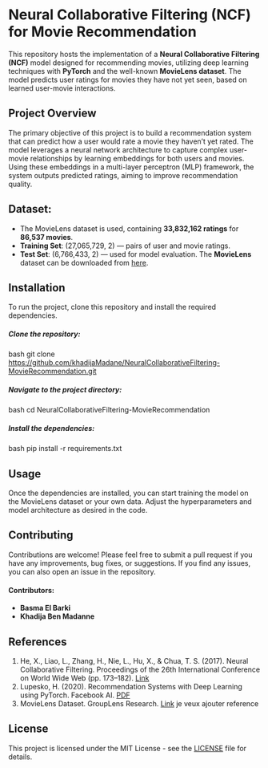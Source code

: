 # Neural Collaborative Filtering (NCF) for Movie Recommendation

This repository hosts the implementation of a **Neural Collaborative Filtering (NCF)** model designed for recommending movies, utilizing deep learning techniques with **PyTorch** and the well-known **MovieLens dataset**. The model predicts user ratings for movies they have not yet seen, based on learned user-movie interactions.

## Project Overview

The primary objective of this project is to build a recommendation system that can predict how a user would rate a movie they haven’t yet rated. The model leverages a neural network architecture to capture complex user-movie relationships by learning embeddings for both users and movies. Using these embeddings in a multi-layer perceptron (MLP) framework, the system outputs predicted ratings, aiming to improve recommendation quality.

## Dataset:
  - The MovieLens dataset is used, containing **33,832,162 ratings** for **86,537 movies**.
  - **Training Set**: (27,065,729, 2) — pairs of user and movie ratings.
  - **Test Set**: (6,766,433, 2) — used for model evaluation.
The **MovieLens** dataset can be downloaded from [here](https://grouplens.org/datasets/movielens/).

## Installation

To run the project, clone this repository and install the required dependencies.

##### Clone the repository:

bash
git clone https://github.com/khadijaMadane/NeuralCollaborativeFiltering-MovieRecommendation.git


##### Navigate to the project directory:

bash
cd NeuralCollaborativeFiltering-MovieRecommendation


##### Install the dependencies:

bash
pip install -r requirements.txt

## Usage

Once the dependencies are installed, you can start training the model on the MovieLens dataset or your own data. Adjust the hyperparameters and model architecture as desired in the code.


## Contributing

Contributions are welcome! Please feel free to submit a pull request if you have any improvements, bug fixes, or suggestions. If you find any issues, you can also open an issue in the repository.

#### Contributors:
- **Basma El Barki**
- **Khadija Ben Madanne**

## References

1. He, X., Liao, L., Zhang, H., Nie, L., Hu, X., & Chua, T. S. (2017). Neural Collaborative Filtering. Proceedings of the 26th International Conference on World Wide Web (pp. 173–182). [Link](https://dl.acm.org/doi/10.1145/3038912.3052569)
2. Lupesko, H. (2020). Recommendation Systems with Deep Learning using PyTorch. Facebook AI. [PDF](https://files.example.com/deep-learning-recommender.pdf)
3. MovieLens Dataset. GroupLens Research. [Link](https://grouplens.org/datasets/movielens/)    je veux ajouter reference 

## License

This project is licensed under the MIT License - see the [LICENSE](LICENSE) file for details.


